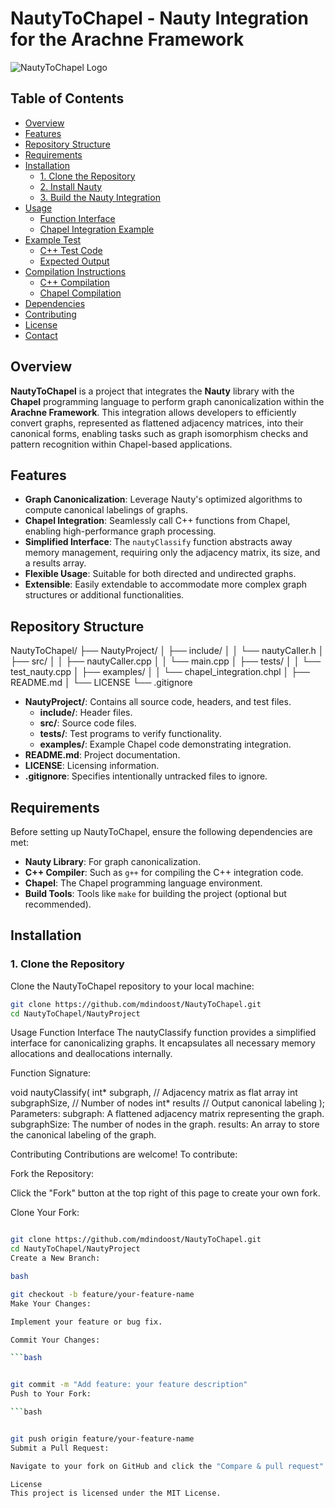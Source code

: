 # NautyToChapel - Nauty Integration for the Arachne Framework

![NautyToChapel Logo](https://github.com/mdindoost/NautyToChapel/blob/main/logo.png?raw=true)

## Table of Contents

- [Overview](#overview)
- [Features](#features)
- [Repository Structure](#repository-structure)
- [Requirements](#requirements)
- [Installation](#installation)
  - [1. Clone the Repository](#1-clone-the-repository)
  - [2. Install Nauty](#2-install-nauty)
  - [3. Build the Nauty Integration](#3-build-the-nauty-integration)
- [Usage](#usage)
  - [Function Interface](#function-interface)
  - [Chapel Integration Example](#chapel-integration-example)
- [Example Test](#example-test)
  - [C++ Test Code](#c-test-code)
  - [Expected Output](#expected-output)
- [Compilation Instructions](#compilation-instructions)
  - [C++ Compilation](#c-compilation)
  - [Chapel Compilation](#chapel-compilation)
- [Dependencies](#dependencies)
- [Contributing](#contributing)
- [License](#license)
- [Contact](#contact)

## Overview

**NautyToChapel** is a project that integrates the **Nauty** library with the **Chapel** programming language to perform graph canonicalization within the **Arachne Framework**. This integration allows developers to efficiently convert graphs, represented as flattened adjacency matrices, into their canonical forms, enabling tasks such as graph isomorphism checks and pattern recognition within Chapel-based applications.

## Features

- **Graph Canonicalization**: Leverage Nauty's optimized algorithms to compute canonical labelings of graphs.
- **Chapel Integration**: Seamlessly call C++ functions from Chapel, enabling high-performance graph processing.
- **Simplified Interface**: The `nautyClassify` function abstracts away memory management, requiring only the adjacency matrix, its size, and a results array.
- **Flexible Usage**: Suitable for both directed and undirected graphs.
- **Extensible**: Easily extendable to accommodate more complex graph structures or additional functionalities.

## Repository Structure

NautyToChapel/ ├── NautyProject/ │ ├── include/ │ │ └── nautyCaller.h │ ├── src/ │ │ ├── nautyCaller.cpp │ │ └── main.cpp │ ├── tests/ │ │ └── test_nauty.cpp │ ├── examples/ │ │ └── chapel_integration.chpl │ ├── README.md │ └── LICENSE └── .gitignore


- **NautyProject/**: Contains all source code, headers, and test files.
  - **include/**: Header files.
  - **src/**: Source code files.
  - **tests/**: Test programs to verify functionality.
  - **examples/**: Example Chapel code demonstrating integration.
- **README.md**: Project documentation.
- **LICENSE**: Licensing information.
- **.gitignore**: Specifies intentionally untracked files to ignore.

## Requirements

Before setting up NautyToChapel, ensure the following dependencies are met:

- **Nauty Library**: For graph canonicalization.
- **C++ Compiler**: Such as `g++` for compiling the C++ integration code.
- **Chapel**: The Chapel programming language environment.
- **Build Tools**: Tools like `make` for building the project (optional but recommended).

## Installation

### 1. Clone the Repository

Clone the NautyToChapel repository to your local machine:

```bash
git clone https://github.com/mdindoost/NautyToChapel.git
cd NautyToChapel/NautyProject
```
Usage
Function Interface
The nautyClassify function provides a simplified interface for canonicalizing graphs. It encapsulates all necessary memory allocations and deallocations internally.

Function Signature:


void nautyClassify(
    int* subgraph,        // Adjacency matrix as flat array
    int subgraphSize,     // Number of nodes
    int* results          // Output canonical labeling
);
Parameters:
subgraph: A flattened adjacency matrix representing the graph.
subgraphSize: The number of nodes in the graph.
results: An array to store the canonical labeling of the graph.

Contributing
Contributions are welcome! To contribute:

Fork the Repository:

Click the "Fork" button at the top right of this page to create your own fork.

Clone Your Fork:

```bash

git clone https://github.com/mdindoost/NautyToChapel.git
cd NautyToChapel/NautyProject
Create a New Branch:

bash

git checkout -b feature/your-feature-name
Make Your Changes:

Implement your feature or bug fix.

Commit Your Changes:

```bash


git commit -m "Add feature: your feature description"
Push to Your Fork:

```bash


git push origin feature/your-feature-name
Submit a Pull Request:

Navigate to your fork on GitHub and click the "Compare & pull request" button.

License
This project is licensed under the MIT License.

